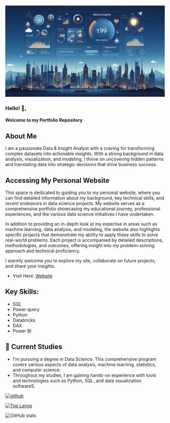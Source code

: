 ![Welcome Banner ](images/Welcome.jfif)

### Hello! 👋, 
#### Welcome to my Portfolio Repository

## About Me

I am a passionate Data & Insight Analyst with a craving for transforming complex datasets into actionable insights. With a strong background in data analysis, visualization, and modeling, I thrive on uncovering hidden patterns and translating data into strategic decisions that drive business success.

## Accessing My Personal Website

This space is dedicated to guiding you to my personal website, where you can find detailed information about my background, key technical skills, and recent endeavors in data science projects. My website serves as a comprehensive portfolio showcasing my educational journey, professional experiences, and the various data science initiatives I have undertaken.

In addition to providing an in-depth look at my expertise in areas such as machine learning, data analysis, and modeling, the website also highlights specific projects that demonstrate my ability to apply these skills to solve real-world problems. Each project is accompanied by detailed descriptions, methodologies, and outcomes, offering insight into my problem-solving approach and technical proficiency.

I warmly welcome you to explore my site, collaborate on future projects, and share your insights.

 - Visit Here: [Website]([https://axjas.github.io/](https://charithrd.github.io/charithrd/))


## Key Skills: 
* SQL
* Power query
* Python
* Databricks
* DAX
* Power BI

## 🌱 Current Studies
  - I'm pursuing a degree in Data Science. This comprehensive program covers various aspects of data analysis, machine learning, statistics, and computer science.
  - Throughout my studies, I am gaining hands-on experience with tools and technologies such as Python, SQL, and data visualization softwareS.


[<img src='https://cdn.jsdelivr.net/npm/simple-icons@3.0.1/icons/github.svg' alt='github' height='40'>](https://github.com/charithrd)  

[![Top Langs](https://github-readme-stats.vercel.app/api/top-langs/?username=charithrd)](https://github.com/anuraghazra/github-readme-stats)

![GitHub stats](https://github-readme-stats.vercel.app/api?username=charithrd&show_icons=true)  

